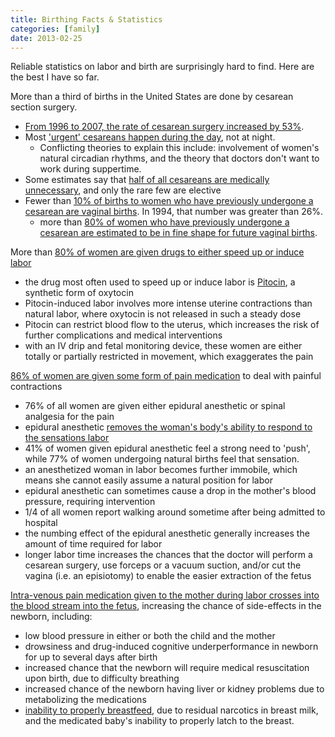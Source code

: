 ```yaml
---
title: Birthing Facts & Statistics
categories: [family]
date: 2013-02-25
---
```


Reliable statistics on labor and birth are surprisingly hard to find. Here are the best I have so far.

More than a third of births in the United States are done by cesarean section surgery.

- [From 1996 to 2007, the rate of cesarean surgery increased by 53%](http://www.cdc.gov/nchs/data/databriefs/db35.htm).
- Most ['urgent' cesareans happen during the day](https://www.ncbi.nlm.nih.gov/pubmed/12929294), not at night.
  - Conflicting theories to explain this include: involvement of women's natural circadian rhythms, and the theory that doctors don't want to work during suppertime.
- Some estimates say that [half of all cesareans are medically unnecessary](http://www.childbirth.org/section/avoid.html), and only the rare few are elective
- Fewer than [10% of births to women who have previously undergone a cesarean are vaginal births](http://www.childbirthconnection.org/article.asp?ck=10554). In 1994, that number was greater than 26%.
  - more than [80% of women who have previously undergone a cesarean are estimated to be in fine shape for future vaginal births](http://www.aafp.org/afp/2004/1001/p1397.html).

More than [80% of women are given drugs to either speed up or induce labor](http://www.childbirthconnection.org/pdfs/LTMII_report.pdf)

- the drug most often used to speed up or induce labor is [Pitocin](http://www.childbirth.org/articles/pit.html), a synthetic form of oxytocin
- Pitocin-induced labor involves more intense uterine contractions than natural labor, where oxytocin is not released in such a steady dose
- Pitocin can restrict blood flow to the uterus, which increases the risk of further complications and medical interventions
- with an IV drip and fetal monitoring device, these women are either totally or partially restricted in movement, which exaggerates the pain

[86% of women are given some form of pain medication](http://www.childbirthconnection.org/pdfs/LTMII_report.pdf) to deal with painful contractions

- 76% of all women are given either epidural anesthetic or spinal analgesia for the pain
- epidural anesthetic [removes the woman's body's ability to respond to the sensations labor](http://pregnancy.about.com/od/secondstagepushing/p/pushingepidural.htm)
- 41% of women given epidural anesthetic feel a strong need to 'push', while 77% of women undergoing natural births feel that sensation.
- an anesthetized woman in labor becomes further immobile, which means she cannot easily assume a natural position for labor
- epidural anesthetic can sometimes cause a drop in the mother's blood pressure, requiring intervention
- 1/4 of all women report walking around sometime after being admitted to hospital
- the numbing effect of the epidural anesthetic generally increases the amount of time required for labor
- longer labor time increases the chances that the doctor will perform a cesarean surgery, use forceps or a vacuum suction, and/or cut the vagina (i.e. an episiotomy) to enable the easier extraction of the fetus

[Intra-venous pain medication given to the mother during labor crosses into the blood stream into the fetus](http://voices.yahoo.com/pain-medications-used-childbirth-effects-mother-3464615.html), increasing the chance of side-effects in the newborn, including:

- low blood pressure in either or both the child and the mother
- drowsiness and drug-induced cognitive underperformance in newborn for up to several days after birth
- increased chance that the newborn will require medical resuscitation upon birth, due to difficulty breathing
- increased chance of the newborn having liver or kidney problems due to metabolizing the medications
- [inability to properly breastfeed](http://www.sciencedirect.com/science/article/pii/0091218294900973), due to residual narcotics in breast milk, and the medicated baby's inability to properly latch to the breast.
